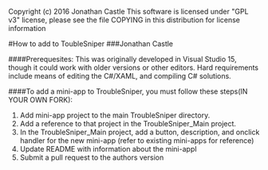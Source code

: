 Copyright (c) 2016 Jonathan Castle
This software is licensed under "GPL v3" license, 
please see the file COPYING in this distribution for license information						
						
#How to add to ToubleSniper
###Jonathan Castle

####Prerequesites:
This was originally developed in Visual Studio 15, though it could work with older versions or other editors. Hard requirements include means of editing the C#/XAML, and compiling C# solutions. 

####To add a mini-app to TroubleSniper, you must follow these steps(IN YOUR OWN FORK):

1. Add mini-app project to the main TroubleSniper directory.
2. Add a reference to that project in the TroubleSniper_Main project. 
3. In the TroubleSniper_Main project, add a button, description, and onclick
   handler for the new mini-app (refer to existing mini-apps for reference)
4. Update README with information about the mini-appI
5. Submit a pull request to the authors version
	
